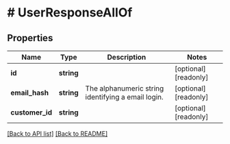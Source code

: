 # # UserResponseAllOf

## Properties

Name | Type | Description | Notes
------------ | ------------- | ------------- | -------------
**id** | **string** |  | [optional] [readonly] 
**email_hash** | **string** | The alphanumeric string identifying a email login. | [optional] [readonly] 
**customer_id** | **string** |  | [optional] [readonly] 


[[Back to API list]](../../README.md#endpoints) [[Back to README]](../../README.md)
